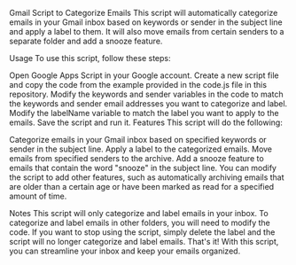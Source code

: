 Gmail Script to Categorize Emails
This script will automatically categorize emails in your Gmail inbox based on keywords or sender in the subject line and apply a label to them. It will also move emails from certain senders to a separate folder and add a snooze feature.

Usage
To use this script, follow these steps:

Open Google Apps Script in your Google account.
Create a new script file and copy the code from the example provided in the code.js file in this repository.
Modify the keywords and sender variables in the code to match the keywords and sender email addresses you want to categorize and label.
Modify the labelName variable to match the label you want to apply to the emails.
Save the script and run it.
Features
This script will do the following:

Categorize emails in your Gmail inbox based on specified keywords or sender in the subject line.
Apply a label to the categorized emails.
Move emails from specified senders to the archive.
Add a snooze feature to emails that contain the word "snooze" in the subject line.
You can modify the script to add other features, such as automatically archiving emails that are older than a certain age or have been marked as read for a specified amount of time.

Notes
This script will only categorize and label emails in your inbox. To categorize and label emails in other folders, you will need to modify the code.
If you want to stop using the script, simply delete the label and the script will no longer categorize and label emails.
That's it! With this script, you can streamline your inbox and keep your emails organized.
